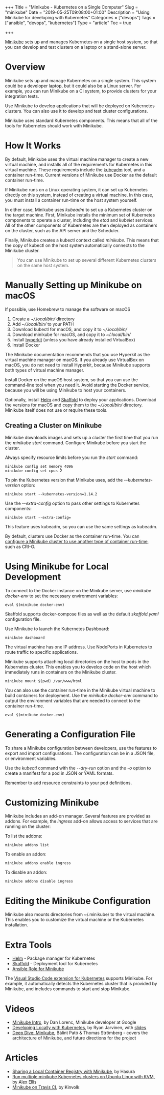 +++
Title = "Minikube - Kubernetes on a Single Computer"
Slug = "minikube"
Date = "2019-05-25T09:08:00+01:00"
Description = "Using Minikube for developing with Kubernetes"
Categories = ["devops"]
Tags = ["ansible", "devops", "kubernetes"]
Type = "article"
Toc = true

+++

[Minikube](https://kubernetes.io/docs/setup/minikube/) sets up and manages Kubernetes on a single host system, so that you can develop and test clusters on a laptop or a stand-alone server.

<!--more-->

# Overview

Minikube sets up and manage Kubernetes on a single system. This system could be a developer laptop, but it could also be a Linux server. For example, you can run Minikube on a CI system, to provide clusters for your integration tests.

Use Minikube to develop applications that will be deployed on Kubernetes clusters. You can also use it to develop and test cluster configurations.

Minikube uses standard Kubernetes components. This means that all of the tools for Kubernetes should work with Minikube.

# How It Works

By default, Minikube uses the virtual machine manager to create a new virtual machine, and installs all of the requirements for Kubernetes in this virtual machine. These requirements include the [kubeadm](https://kubernetes.io/docs/setup/independent/create-cluster-kubeadm/) tool, and a container run-time. Current versions of Minikube use Docker as the default container run-time.

If Minikube runs on a Linux operating system, it can set up Kubernetes directly on this system, instead of creating a virtual machine. In this case, you must install a container run-time on the host system yourself.

In either case, Minikube uses _kubeadm_ to set up a Kubernetes cluster on the target machine. First, Minikube installs the minimum set of Kubernetes components to operate a cluster, including the _etcd_ and _kubelet_ services. All of the other components of Kubernetes are then deployed as containers on the cluster, such as the API server and the Scheduler.

Finally, Minikube creates a kubectl context called _minikube_. This means that the copy of kubectl on the host system automatically connects to the Minikube cluster.

> You can use Minikube to set up several different Kubernetes clusters on the same host system.

# Manually Setting up Minikube on macOS

If possible, use Homebrew to manage the software on macOS 

1. Create a _~/.local/bin/_ directory
2. Add _~/.local/bin/_ to your PATH
3. Download kubectl for macOS, and copy it to _~/.local/bin/_
4. Download minikube for macOS, and copy it to _~/.local/bin/_
5. Install [hyperkit](https://github.com/moby/hyperkit) (unless you have already installed VirtualBox)
6. Install Docker

The Minikube documentation recommends that you use Hyperkit as the virtual machine manager on macOS. If you already use VirtualBox on macOS, you do not need to install Hyperkit, because Minikube supports both types of virtual machine manager.

Install Docker on the macOS host system, so that you can use the command-line tool when you need it. Avoid starting the Docker service, because you will be using Minikube to host your containers.

Optionally, install [Helm](https://helm.sh/) and [Skaffold](https://skaffold.dev) to deploy your applications. Download the versions for macOS and copy them to the _~/.local/bin/_ directory. Minikube itself does not use or require these tools.

## Creating a Cluster on Minikube

Minikube downloads images and sets up a cluster the first time that you run the _minikube start_ command. Configure Minikube before you start the cluster.

Always specify resource limits before you run the _start_ command:

    minikube config set memory 4096
    minikube config set cpus 2

To pin the Kubernetes version that Minikube uses, add the _--kubernetes-version_ option:

    minikube start --kubernetes-version=1.14.2

Use the _--extra-config_ option to pass other settings to Kubernetes components:

    minikube start --extra-config=

This feature uses kubeadm, so you can use the same settings as kubeadm.

By default, clusters use Docker as the container run-time. You can [configure a Minikube cluster to use another type of container run-time](https://kubernetes.io/docs/setup/minikube/#alternative-container-runtimes), such as CRI-O.

# Using Minikube for Local Development

To connect to the Docker instance on the Minikube server, use _minikube docker-env_ to set the necessary environment variables:

    eval $(minikube docker-env)

Skaffold supports docker-compose files as well as the default _skaffold.yaml_ configuration file.

Use Minikube to launch the Kubernetes Dashboard:

    minikube dashboard

The virtual machine has one IP address. Use NodePorts in Kubernetes to route traffic to specific applications.

Minikube supports attaching local directories on the host to pods in the Kubernetes cluster. This enables you to develop code on the host which immediately runs in containers on the Minikube cluster.

    minikube mount $(pwd) /var/www/html

You can also use the container run-time in the Minikube virtual machine to build containers for deployment. Use the _minikube docker-env_ command to output the environment variables that are needed to connect to the container run-time.

    eval $(minikube docker-env)

# Generating a Configuration File

To share a Minikube configuration between developers, use the features to export and import configurations. The configuration can be in a JSON file, or environment variables.

Use the _kubectl_ command with the _--dry-run_ option and the _-o_ option to create a manifest for a pod in JSON or YAML formats.

Remember to add resource constraints to your pod definitions.

# Customizing Minikube

Minikube includes an add-on manager. Several features are provided as addons. For example, the _ingress_ add-on allows access to services that are running on the cluster:

To list the addons:

    minikube addons list

To enable an addon:

    minikube addons enable ingress

To disable an addon:

    minikube addons disable ingress

# Editing the Minikube Configuration

Minikube also mounts directories from ~/.minikube/ to the virtual machine. This enables you to customize the virtual machine or the Kubernetes installation.

# Extra Tools

- [Helm](https://helm.sh/) - Package manager for Kubernetes
- [Skaffold](https://skaffold.dev/) - Deployment tool for Kubernetes
- [Ansible Role for Minikube](https://galaxy.ansible.com/gantsign/minikube)

The [Visual Studio Code extension for Kubernetes](ms-kubernetes-tools.vscode-kubernetes-tools) supports Minikube. For example, it automatically detects the Kubernetes cluster that is provided by Minikube, and includes commands to start and stop Minikube.

# Videos

- [Minikube Intro](https://www.youtube.com/watch?v=4x0CZmF_U5o), by Dan Lorenc, Minikube developer at Google
- [Developing Locally with Kubernetes](https://www.youtube.com/watch?v=_W6O_pfA00s), by Ryan Jarvinen, with [slides](http://gist-reveal.it/bit.ly/kubecon-dev)
- [Deep Dive: Minikube](https://www.youtube.com/watch?v=46-FXiSEfE4), Bálint Pató & Thomas Strömberg - covers the architecture of Minikube, and future directions for the project

# Articles

- [Sharing a Local Container Registry with Minikube](https://blog.hasura.io/sharing-a-local-registry-for-minikube-37c7240d0615/), by Hasura
- [Run multiple minikube Kubernetes clusters on Ubuntu Linux with KVM](https://gist.github.com/alexellis/eec21a96906726d08a071d58aee66ab9), by Alex Ellis
- [Minikube on Travis CI](https://kinvolk.io/blog/2017/10/running-kubernetes-on-travis-ci-with-minikube/), by Kinvolk
